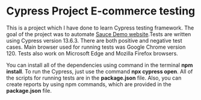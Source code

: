 # Cypress Project E-commerce testing

This is a project which I have done to learn Cypress testing framework. The goal of the project was to automate [Sauce Demo website](https://saucedemo.com).Tests are written using Cypress version 13.6.3. There are both positive and negative test cases. Main browser used for running tests was Google Chrome version 120. Tests also work on Microsoft Edge and Mozilla Firefox browsers.

You can install all of the dependencies using command in the terminal **npm install**. To run the Cypress, just use the command **npx cypress open**. All of the scripts for running tests are in the **package.json** file. Also, you can create reports by using npm commands, which are provided in the **package.json** file.
